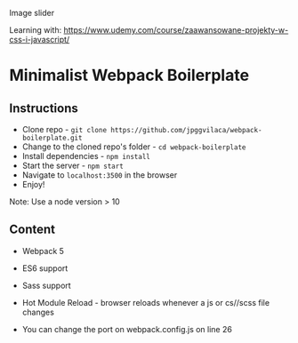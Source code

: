 Image slider

Learning with: https://www.udemy.com/course/zaawansowane-projekty-w-css-i-javascript/




# Minimalist Webpack Boilerplate

## Instructions

- Clone repo - `git clone https://github.com/jpggvilaca/webpack-boilerplate.git`
- Change to the cloned repo's folder - `cd webpack-boilerplate`
- Install dependencies - `npm install`
- Start the server - `npm start`
- Navigate to `localhost:3500` in the browser
- Enjoy!

Note: Use a node version > 10

## Content

- Webpack 5
- ES6 support
- Sass support
- Hot Module Reload - browser reloads whenever a js or cs//scss file changes

- You can change the port on webpack.config.js on line 26
